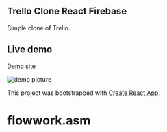 ## Trello Clone React Firebase

Simple clone of Trello. 

## Live demo
[Demo site](https://boardly-firebase.web.app/)

![demo picture](https://i.imgur.com/Id3fUzp.png)


This project was bootstrapped with [Create React App](https://github.com/facebook/create-react-app).
# flowwork.asm

